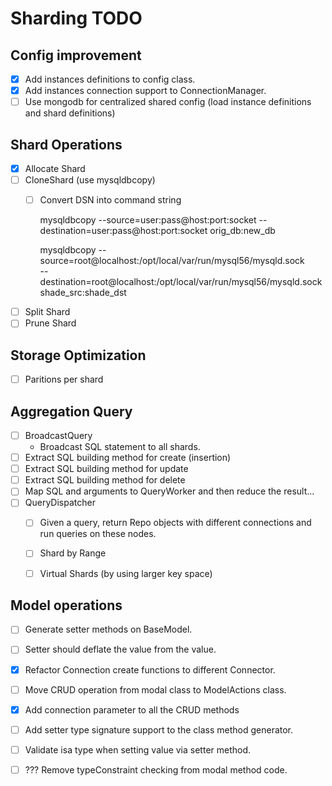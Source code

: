 # Sharding TODO

## Config improvement

- [x] Add instances definitions to config class.
- [x] Add instances connection support to ConnectionManager.
- [ ] Use mongodb for centralized shared config (load instance definitions and shard definitions)

## Shard Operations

- [x] Allocate Shard
- [ ] CloneShard (use mysqldbcopy)
  - [ ] Convert DSN into command string

    mysqldbcopy --source=user:pass@host:port:socket --destination=user:pass@host:port:socket orig_db:new_db

    mysqldbcopy --source=root@localhost:/opt/local/var/run/mysql56/mysqld.sock \
                --destination=root@localhost:/opt/local/var/run/mysql56/mysqld.sock \
                shade_src:shade_dst




- [ ] Split Shard
- [ ] Prune Shard

## Storage Optimization

- [ ] Paritions per shard

## Aggregation Query

- [ ] BroadcastQuery
    - Broadcast SQL statement to all shards.
- [ ] Extract SQL building method for create (insertion)
- [ ] Extract SQL building method for update
- [ ] Extract SQL building method for delete
- [ ] Map SQL and arguments to QueryWorker and then reduce the result...
- [ ] QueryDispatcher
    - [ ] Given a query, return Repo objects with different connections and
            run queries on these nodes.

    - [ ] Shard by Range
    - [ ] Virtual Shards (by using larger key space)


## Model operations

- [ ] Generate setter methods on BaseModel.
- [ ] Setter should deflate the value from the value.
- [x] Refactor Connection create functions to different Connector.



- [ ] Move CRUD operation from modal class to ModelActions class.
- [x] Add connection parameter to all the CRUD methods
- [ ] Add setter type signature support to the class method generator.
- [ ] Validate isa type when setting value via setter method.
- [ ] ??? Remove typeConstraint checking from modal method code.
